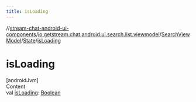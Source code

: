 ```yaml
---
title: isLoading
---
```

//[stream-chat-android-ui-components](../../../../index.md)/[io.getstream.chat.android.ui.search.list.viewmodel](../../index.md)/[SearchViewModel](../index.md)/[State](index.md)/[isLoading](isLoading.md)



# isLoading  
[androidJvm]  
Content  
val [isLoading](isLoading.md): [Boolean](https://kotlinlang.org/api/latest/jvm/stdlib/kotlin/-boolean/index.html)  



